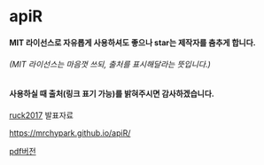 # apiR

#### MIT 라이선스로 자유롭게 사용하셔도 좋으나 star는 제작자를 춤추게 합니다.
###### (MIT 라이선스는 마음껏 쓰되, 출처를 표시해달라는 뜻입니다.)
#### 사용하실 때 출처(링크 표기 가능)를 밝혀주시면 감사하겠습니다.

[ruck2017](http://ruck2017.r-kor.org/) 발표자료

<https://mrchypark.github.io/apiR/>

[pdf버전](https://github.com/mrchypark/apiR/blob/master/docs/apiR.pdf)
